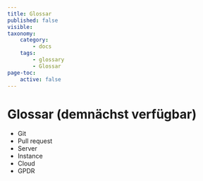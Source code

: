 ```yaml
---
title: Glossar
published: false
visible:
taxonomy:
    category:
        - docs
    tags:
        - glossary
        - Glossar
page-toc:
    active: false
---
```


# Glossar (demnächst verfügbar)

- Git
- Pull request
- Server
- Instance
- Cloud
- GPDR
